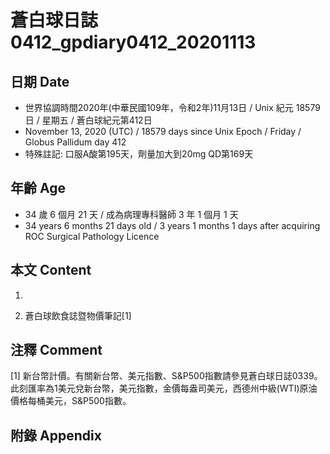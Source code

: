 [_metadata_:encoding]: - "utf-8"
[_metadata_:language]: - "zh-Hant-TW"
[_metadata_:fileformat]: - "markdown"
[_metadata_:MIME_type]: - "text/plain"
[_metadata_:markdown_version]: - "commonmark version 0.29"
[_metadata_:markdown_spec]: - "https://spec.commonmark.org/0.29/"

# 蒼白球日誌0412_gpdiary0412_20201113 #

## 日期 Date ##

* 世界協調時間2020年(中華民國109年，令和2年)11月13日 / Unix 紀元 18579 日 / 星期五 / 蒼白球紀元第412日
* November 13, 2020 (UTC) / 18579 days since Unix Epoch / Friday / Globus Pallidum day 412
* 特殊註記: 口服A酸第195天，劑量加大到20mg QD第169天

## 年齡 Age ##

* 34 歲 6 個月 21 天 / 成為病理專科醫師 3 年 1 個月 1 天
* 34 years 6 months 21 days old / 3 years 1 months 1 days after acquiring ROC Surgical Pathology Licence

## 本文 Content ##

1. 

    
2. 蒼白球飲食誌暨物價筆記[1]

    

## 注釋 Comment ##

[1] 新台幣計價。有關新台幣、美元指數、S&P500指數請參見蒼白球日誌0339。此刻匯率為1美元兌新台幣，美元指數，金價每盎司美元，西德州中級(WTI)原油價格每桶美元，S&P500指數。



## 附錄 Appendix ##

